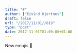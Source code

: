 ```yaml
---
title: "#"
author: ["Eivind Hjertnes"]
draft: false
url: "/2017/11/01//819"
type: "post"
date: 2017-11-01T01:00:00+01:00
---
```


New emojis 🤯
